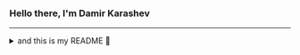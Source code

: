 ### Hello there, I'm Damir Karashev 

---

<details>
  <summary> and this is my README 👀 </summary>
  - ✍🏼 I’m currently studying [Tomsk State University](https://www.tsu.ru)
  - 💅🏼 I’m currently learning everything
</details>
